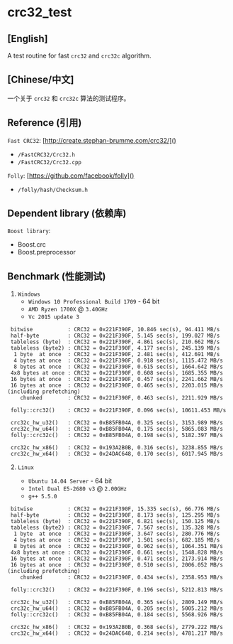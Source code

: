 
# crc32_test

## [English]

A test routine for fast `crc32` and `crc32c` algorithm.

## [Chinese/中文]

一个关于 `crc32` 和 `crc32c` 算法的测试程序。

## Reference (引用)

`Fast CRC32`: [http://create.stephan-brumme.com/crc32/]()

* `/FastCRC32/Crc32.h`
* `/FastCRC32/Crc32.cpp`

`Folly`: [https://github.com/facebook/folly]()

* `/folly/hash/Checksum.h`

## Dependent library (依赖库)

`Boost library`:

* Boost.crc
* Boost.preprocessor

## Benchmark (性能测试)

1. `Windows`
    * `Windows 10 Professional Build 1709` - 64 bit
    * `AMD Ryzen 1700X` @ `3.40GHz`
    * `Vc 2015 update 3`

```shell
 bitwise           : CRC32 = 0x221F390F, 10.846 sec(s), 94.411 MB/s
 half-byte         : CRC32 = 0x221F390F, 5.145 sec(s), 199.027 MB/s
 tableless (byte)  : CRC32 = 0x221F390F, 4.861 sec(s), 210.662 MB/s
 tableless (byte2) : CRC32 = 0x221F390F, 4.177 sec(s), 245.139 MB/s
  1 byte  at once  : CRC32 = 0x221F390F, 2.481 sec(s), 412.691 MB/s
  4 bytes at once  : CRC32 = 0x221F390F, 0.918 sec(s), 1115.472 MB/s
  8 bytes at once  : CRC32 = 0x221F390F, 0.615 sec(s), 1664.642 MB/s
 4x8 bytes at once : CRC32 = 0x221F390F, 0.608 sec(s), 1685.355 MB/s
 16 bytes at once  : CRC32 = 0x221F390F, 0.457 sec(s), 2241.662 MB/s
 16 bytes at once  : CRC32 = 0x221F390F, 0.465 sec(s), 2203.015 MB/s (including prefetching)
    chunked        : CRC32 = 0x221F390F, 0.463 sec(s), 2211.929 MB/s

 folly::crc32()    : CRC32 = 0x221F390F, 0.096 sec(s), 10611.453 MB/s

 crc32c_hw_u32()   : CRC32 = 0xB85FB04A, 0.325 sec(s), 3153.989 MB/s
 crc32c_hw_u64()   : CRC32 = 0xB85FB04A, 0.175 sec(s), 5865.083 MB/s
 folly::crc32c()   : CRC32 = 0xB85FB04A, 0.198 sec(s), 5182.397 MB/s

 crc32c_hw_x86()   : CRC32 = 0x193A2B0B, 0.316 sec(s), 3238.855 MB/s
 crc32c_hw_x64()   : CRC32 = 0x24DAC648, 0.170 sec(s), 6017.945 MB/s
```

2. `Linux`

    * `Ubuntu 14.04 Server` - 64 bit
    * `Intel Dual E5-2680 v3` @ `2.00GHz`
    *  `g++ 5.5.0`

```shell
 bitwise           : CRC32 = 0x221F390F, 15.335 sec(s), 66.776 MB/s
 half-byte         : CRC32 = 0x221F390F, 8.173 sec(s), 125.295 MB/s
 tableless (byte)  : CRC32 = 0x221F390F, 6.821 sec(s), 150.125 MB/s
 tableless (byte2) : CRC32 = 0x221F390F, 7.567 sec(s), 135.328 MB/s
  1 byte  at once  : CRC32 = 0x221F390F, 3.647 sec(s), 280.776 MB/s
  4 bytes at once  : CRC32 = 0x221F390F, 1.501 sec(s), 682.185 MB/s
  8 bytes at once  : CRC32 = 0x221F390F, 0.962 sec(s), 1064.351 MB/s
 4x8 bytes at once : CRC32 = 0x221F390F, 0.661 sec(s), 1548.828 MB/s
 16 bytes at once  : CRC32 = 0x221F390F, 0.471 sec(s), 2173.914 MB/s
 16 bytes at once  : CRC32 = 0x221F390F, 0.510 sec(s), 2006.052 MB/s (including prefetching)
    chunked        : CRC32 = 0x221F390F, 0.434 sec(s), 2358.953 MB/s

 folly::crc32()    : CRC32 = 0x221F390F, 0.196 sec(s), 5212.813 MB/s

 crc32c_hw_u32()   : CRC32 = 0xB85FB04A, 0.365 sec(s), 2809.149 MB/s
 crc32c_hw_u64()   : CRC32 = 0xB85FB04A, 0.205 sec(s), 5005.212 MB/s
 folly::crc32c()   : CRC32 = 0xB85FB04A, 0.184 sec(s), 5568.926 MB/s

 crc32c_hw_x86()   : CRC32 = 0x193A2B0B, 0.368 sec(s), 2779.222 MB/s
 crc32c_hw_x64()   : CRC32 = 0x24DAC648, 0.214 sec(s), 4781.217 MB/s
```
